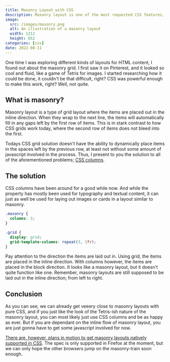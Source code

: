```yaml
---
title: Masonry Layout with CSS
description: Masonry layout is one of the most requested CSS features, but did you know we can already do it? Kinda.
image:
  src: /images/masonry.png
  alt: An illustration of a masonry layout
  width: 1212
  height: 652
categories: [css]
date: 2022-08-11
---
```


One time I was exploring different kinds of layouts for HTML content, I found out about the masonry grid. I first saw it on Pinterest, and it looked so cool and fluid, like a game of Tetris for images. I started researching how it could be done, it couldn't be that difficult, right? CSS was powerful enough to make this work, right? Well, not quite.

## What is masonry?

Masonry layout is a type of grid layout where the items are placed out in the inline direction. When they wrap to the next line, the items will automatically fill in any gaps left by the first row of items. This is in stark contrast to how CSS grids work today, where the second row of items does not bleed into the first.

Todays CSS grid solution doesn't have the ability to dynamically place items in the spaces left by the previous row, at least not without some amount of javascript involved in the process. Thus, I present to you the solution to all of the aforementioned problems; [CSS columns](https://developer.mozilla.org/en-US/docs/Web/CSS/columns).

## The solution

CSS columns have been around for a good while now. And while the property has mostly been used for typography and textual content, it can just as well be used for laying out images or cards in a layout similar to masonry.

```css
.masonry {
  columns: 3;
}

.grid {
  display: grid;
  grid-template-columns: repeat(3, 1fr);
}
```

Pay attention to the direction the items are laid out in. Using grid, the items are placed in the inline direction. With columns however, the items are placed in the block direction. It looks like a masonry layout, but it doesn't quite function like one. Remember, masonry layouts are still supposed to be laid out in the inline direction; from left to right.

## Conclusion

As you can see, we can already get veeery close to masonry layouts with pure CSS, and if you just like the look of the Tetris-ish nature of the masonry layout, you can most likely just use CSS columns and be as happy as ever. But if you are dependant on the inline flow of masonry layout, you are just gonna have to get some javascript involved for now.

[There are, however, plans in motion to get masonry layouts natively supported in CSS](https://developer.mozilla.org/en-US/docs/Web/CSS/CSS_Grid_Layout/Masonry_Layout). The spec is only supported in Firefox at the moment, but we can only hope the other browsers jump on the masonry-train soon enough.
